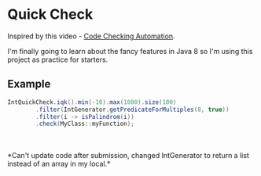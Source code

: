 # Quick Check

Inspired by this video - [Code Checking Automation](https://www.youtube.com/watch?v=AfaNEebCDos).

I'm finally going to learn about the fancy features in Java 8 so I'm using this project as practice for starters.

## Example
```java
IntQuickCheck.iqk().min(-10).max(1000).size(100)
        .filter(IntGenerator.getPredicateForMultiples(8, true))
        .filter(i -> isPalindrom(i))
        .check(MyClass::myFunction);
```
<br>
<br>
*Can't update code after submission, changed IntGenerator to return a list instead of an array in my local.*